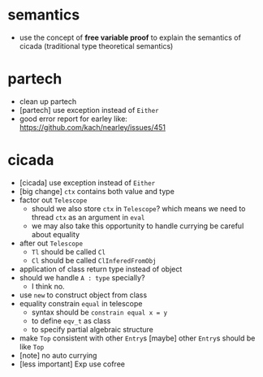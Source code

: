 # semantics
- use the concept of **free variable proof** to explain the semantics of cicada
  (traditional type theoretical semantics)
# partech
- clean up partech
- [partech] use exception instead of `Either`
- good error report for earley
  like: https://github.com/kach/nearley/issues/451
# cicada
- [cicada] use exception instead of `Either`
- [big change] `ctx` contains both value and type
- factor out `Telescope`
  - should we also store `ctx` in `Telescope`?
    which means we need to thread `ctx` as an argument in `eval`
  - we may also take this opportunity to handle currying
    be careful about equality
- after out `Telescope`
  - `Tl` should be called `Cl`
  - `Cl` should be called `ClInferedFromObj`
- application of class return type instead of object
- should we handle `A : type` specially?
  - I think no.
- use `new` to construct object from class
- equality constrain `equal` in telescope
  - syntax should be
    `constrain equal x = y`
  - to define `eqv_t` as class
  - to specify partial algebraic structure
- make `Top` consistent with other `Entry`s
  [maybe] other `Entry`s should be like `Top`
- [note] no auto currying
- [less important] Exp use cofree
